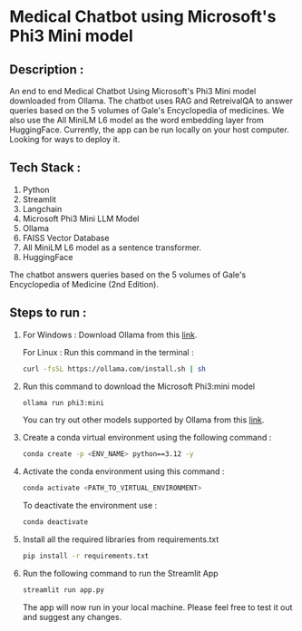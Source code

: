 # Medical Chatbot using Microsoft's Phi3 Mini model

## Description : 
An end to end Medical Chatbot Using Microsoft's Phi3 Mini model downloaded from Ollama. The chatbot uses RAG and RetreivalQA to answer queries based on the 5 volumes of Gale's Encyclopedia of medicines. We also use the All MiniLM L6 model as the word embedding layer from HuggingFace. Currently, the app can be run locally on your host computer. Looking for ways to deploy it.

## Tech Stack : 
1. Python
2. Streamlit
3. Langchain
4. Microsoft Phi3 Mini LLM Model
5. Ollama
6. FAISS Vector Database
7. All MiniLM L6 model as a sentence transformer.
8. HuggingFace

The chatbot answers queries based on the 5 volumes of Gale's Encyclopedia of Medicine (2nd Edition).

## Steps to run : 
1. For Windows : Download Ollama from this [link](https://ollama.com/).
   
   For Linux : Run this command in the terminal :
   ```bash
   curl -fsSL https://ollama.com/install.sh | sh
   ```
3. Run this command to download the Microsoft Phi3:mini model
   ```bash
   ollama run phi3:mini
   ```
   You can try out other models supported by Ollama from this [link](https://ollama.com/library).
4. Create a conda virtual environment using the following command :
   ```bash
   conda create -p <ENV_NAME> python==3.12 -y
   ```
5. Activate the conda environment using this command :
   ```bash
   conda activate <PATH_TO_VIRTUAL_ENVIRONMENT>
   ```

   To deactivate the environment use :
   ```bash
   conda deactivate
   ```
6. Install all the required libraries from requirements.txt
   ```bash
   pip install -r requirements.txt
   ```
7. Run the following command to run the Streamlit App
   ```bash
   streamlit run app.py
   ```

   The app will now run in your local machine. Please feel free to test it out and suggest any changes.
